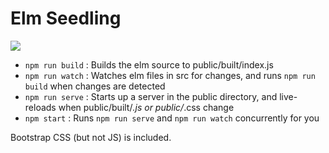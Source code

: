 # Elm Seedling

![](https://cloud.githubusercontent.com/assets/1227109/14854535/5b2e7ee8-0c4d-11e6-8a30-b354311d1cf4.png)

 - `npm run build` : Builds the elm source to public/built/index.js
 - `npm run watch` : Watches elm files in src for changes, and runs `npm run build` when changes are detected
 - `npm run serve` : Starts up a server in the public directory, and live-reloads when public/built/*.js or public/*.css change
 - `npm start` : Runs `npm run serve` and `npm run watch` concurrently for you

Bootstrap CSS (but not JS) is included.
